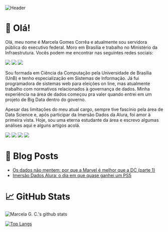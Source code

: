 ![Header](https://github.com/marcelagomescorrea/marcelagomescorrea/blob/main/github_header.jpg)

<h1>🌈 Olá!</h1>

Olá, meu nome é Marcela Gomes Corrêa e atualmente sou servidora pública do executivo federal. Moro em Brasília e trabalho no Ministério da Infraestrutura. Vocês podem me encontrar nas seguintes redes sociais:

![](https://img.shields.io/badge/-marcelagomescorrea-blue?style=plastic&logo=linkedin&logoColor=white&link=https://www.linkedin.com/in/marcelagomescorrea/)
![](https://img.shields.io/badge/-marcelagomescorrea-black?style=plastic&logo=medium&logoColor=white&link=https://marcelagomescorrea.medium.com/)
![](https://img.shields.io/github/followers/marcelagc?label=follow&style=social)

Sou formada em Ciência da Computação pela Universidade de Brasília (UnB) e tenho especialização em Sistemas de Informação. Já fui programadora de sistemas web para eleições on line, mas atualmente trabalho com normativos relacionados à governança de dados. Minha experiência na área de dados começou pra valer quando entrei em um projeto de Big Data dentro do governo.

Apesar das limitações do meu atual cargo, sempre tive fascínio pela área de Data Science e, após participar da Imersão Dados da Alura, foi amor à primeira vista. Hoje, sou uma eterna estudante da área e escrevo algumas análises aqui e alguns artigos acolá.

![](https://img.shields.io/badge/Code-Python-informational?style=plastic&logo=python&logoColor=white&color=3293F5)
![](https://img.shields.io/badge/Code-JavaScript-informational?style=plastic&logo=javascript&logoColor=white&color=3293F5)
![](https://img.shields.io/badge/Editor-Jupyter_Notebook-informational?style=plastic&logo=jupyter&logoColor=white&color=3293F5)
![](https://img.shields.io/badge/Editor-Google_Colab-informational?style=plastic&logo=google-colab&logoColor=white&color=3293F5)

<h1>📰 Blog Posts</h1>
<ul>
  <li><a href='https://marcelagomescorrea.medium.com/os-dados-n%C3%A3o-mentem-por-que-a-marvel-%C3%A9-melhor-que-a-dc-parte-1-5881cb6ab7bf' target='_blank'>Os dados não mentem: por que a Marvel é melhor que a DC (parte 1)</a></li>  
  <li><a href='https://marcelagomescorrea.medium.com/imers%C3%A3o-dados-alura-o-dia-em-que-quase-ganhei-um-ps5-6260e559cdb' target='_blank'>Imersão Dados Alura: o dia em que quase ganhei um PS5</a></li>
</ul>

<h1>📈 GitHub Stats</h1>

![Marcela G. C.'s github stats](https://github-readme-stats.vercel.app/api?username=marcelagomescorrea&show_icons=true&theme=tokyonight&hide=contribs,prs)

[![Top Langs](https://github-readme-stats.vercel.app/api/top-langs/?username=marcelagomescorrea&layout=compact&theme=tokyonight)](https://github.com/marcelagomescorrea/github-readme-stats)


<!--
**marcelagomescorrea/marcelagomescorrea** is a ✨ _special_ ✨ repository because its `README.md` (this file) appears on your GitHub profile.

Here are some ideas to get you started:

- 🔭 I’m currently working on ...
- 🌱 I’m currently learning ...
- 👯 I’m looking to collaborate on ...
- 🤔 I’m looking for help with ...
- 💬 Ask me about ...
- 📫 How to reach me: ...
- 😄 Pronouns: ...
- ⚡ Fun fact: ...
-->
